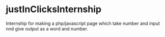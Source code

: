 # justInClicksInternship
Internship for making a php/javascript page which take number and input nnd give output as a word and number.
